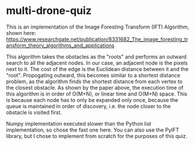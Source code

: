 # multi-drone-quiz

This is an implementation of the Image Foresting Transform (IFT) Algorithm, shown here: https://www.researchgate.net/publication/8331682_The_image_foresting_transform_theory_algorithms_and_applications

This algorithm takes the obstacles as the "roots" and performs an outward search to all the adjacent nodes. In our case, an adjacent node is the pixels next to it. The cost of the edge is the Euclidean distance between it and the "root". Propogating outward, this becomes similar to a shortest distance problem, as the algorithm finds the shortest distance from each vertex to the closest obstacle.
As shown by the paper above, the execution time of this algorithm is in order of O(M+N), or linear time and O(M+N) space. This is because each node has to only be expanded only once, because the queue is maintained in order of discovery, i.e. the node closer to the obstacle is visited first.

Numpy implementation executed slower than the Python list implementation, so chose the fast one here. You can also use the PyIFT library, but I chose to implement from scratch for the purposes of this quiz.
